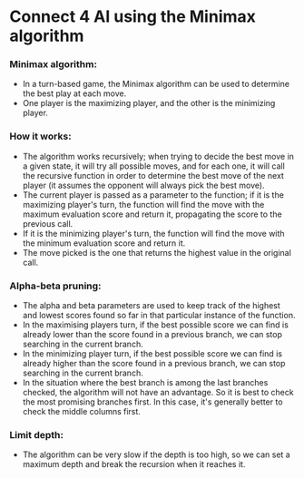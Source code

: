 # Connect 4 AI using the Minimax algorithm

### Minimax algorithm:

- In a turn-based game, the Minimax algorithm can be used to determine the best play at each move.
- One player is the maximizing player, and the other is the minimizing player.

### How it works:

- The algorithm works recursively; when trying to decide the best move in a given state, it will try all possible moves, and for each one, it will call the recursive function in order to determine the best move of the next player (it assumes the opponent will always pick the best move).
- The current player is passed as a parameter to the function; if it is the maximizing player's turn, the function will find the move with the maximum evaluation score and return it, propagating the score to the previous call.
- If it is the minimizing player's turn, the function will find the move with the minimum evaluation score and return it.
- The move picked is the one that returns the highest value in the original call.

### Alpha-beta pruning:

- The alpha and beta parameters are used to keep track of the highest and lowest scores found so far in that particular instance of the function.
- In the maximising players turn, if the best possible score we can find is already lower than the score found in a previous branch, we can stop searching in the current branch.
- In the minimizing player turn, if the best possible score we can find is already higher than the score found in a previous branch, we can stop searching in the current branch.
- In the situation where the best branch is among the last branches checked, the algorithm will not have an advantage. So it is best to check the
most promising branches first. In this case, it's generally better to check the middle columns first.

### Limit depth:

- The algorithm can be very slow if the depth is too high, so we can set a maximum depth and break the recursion when it reaches it.
